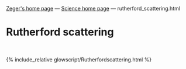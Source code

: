 [Zeger's home page](https://www.hendrikse.name/) &mdash; [Science home page](https://www.hendrikse.name/science/) &mdash; rutherford_scattering.html 

# Rutherford scattering
<div class="header_line"><br/></div>

{% include_relative glowscript/Rutherfordscattering.html %}



